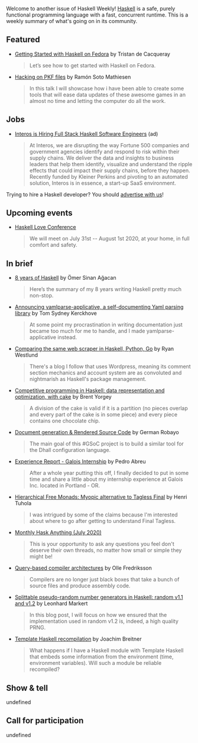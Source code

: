 Welcome to another issue of Haskell Weekly!
[Haskell](https://www.haskell.org) is a safe, purely functional programming language with a fast, concurrent runtime.
This is a weekly summary of what's going on in its community.

## Featured

- [Getting Started with Haskell on Fedora](https://fedoramagazine.org/getting-started-with-haskell-on-fedora/) by Tristan de Cacqueray
  > Let’s see how to get started with Haskell on Fedora.

- [Hacking on PKF files](https://www.meetup.com/HackMadrid-27/events/271140296/) by Ramón Soto Mathiesen
  > In this talk I will showcase how i have been able to create some tools that will ease data updates of these awesome games in an almost no time and letting the computer do all the work.

## Jobs

- [Interos is Hiring Full Stack Haskell Software Engineers](https://www.interos.ai/vacancies/#haskell-software-engineer) (ad)
  > At Interos, we are disrupting the way Fortune 500 companies and government agencies identify and respond to risk within their supply chains. We deliver the data and insights to business leaders that help them identify, visualize and understand the ripple effects that could impact their supply chains, before they happen. Recently funded by Kleiner Perkins and pivoting to an automated solution, Interos is in essence, a start-up SaaS environment.

Trying to hire a Haskell developer?
You should [advertise with us](https://haskellweekly.news/advertising.html)!

## Upcoming events

- [Haskell Love Conference](https://haskell.love)
  > We will meet on July 31st -- August 1st 2020, at your home, in full comfort and safety.

## In brief

- [8 years of Haskell](https://osa1.net/posts/2020-06-30-8-years-of-haskell.html) by Ömer Sinan Ağacan
  > Here’s the summary of my 8 years writing Haskell pretty much non-stop.

- [Announcing yamlparse-applicative, a self-documenting Yaml parsing library](https://cs-syd.eu/posts/2020-06-28-yamlparse-applicative) by Tom Sydney Kerckhove
  > At some point my procrastination in writing documentation just became too much for me to handle, and I made yamlparse-applicative instead.

- [Comparing the same web scraper in Haskell, Python, Go](https://dev.to/yujiri8/comparing-the-same-web-scraper-in-haskell-python-go-387a) by Ryan Westlund
  > There's a blog I follow that uses Wordpress, meaning its comment section mechanics and account system are as convoluted and nightmarish as Haskell's package management.

- [Competitive programming in Haskell: data representation and optimization, with cake](https://byorgey.wordpress.com/2020/06/29/competitive-programming-in-haskell-data-representation-and-optimization-with-cake/) by Brent Yorgey
  > A division of the cake is valid if it is a partition (no pieces overlap and every part of the cake is in some piece) and every piece contains one chocolate chip.

- [Document generation & Rendered Source Code](https://dev.to/german1608/document-generation-rendered-source-code-10cb) by German Robayo
  > The main goal of this #GSoC project is to build a similar tool for the Dhall configuration language.

- [Experience Report - Galois Internship](https://pedroabreu0.github.io/blog/2020/06/27/Experience-Report-Galois-Internship) by Pedro Abreu
  > After a whole year putting this off, I finally decided to put in some time and share a little about my internship experience at Galois Inc. located in Portland - OR.

- [Hierarchical Free Monads: Myopic alternative to Tagless Final](https://boxbase.org/entries/2020/jun/29/hierarchical-free-monads-criticism/) by Henri Tuhola
  > I was intrigued by some of the claims because I'm interested about where to go after getting to understand Final Tagless.

- [Monthly Hask Anything (July 2020)](https://np.reddit.com/r/haskell/comments/hirei7/monthly_hask_anything_july_2020/)
  > This is your opportunity to ask any questions you feel don't deserve their own threads, no matter how small or simple they might be!

- [Query-based compiler architectures](https://ollef.github.io/blog/posts/query-based-compilers.html) by Olle Fredriksson
  > Compilers are no longer just black boxes that take a bunch of source files and produce assembly code.

- [Splittable pseudo-random number generators in Haskell: random v1.1 and v1.2](https://www.tweag.io/blog/2020-06-29-prng-test/) by Leonhard Markert
  > In this blog post, I will focus on how we ensured that the implementation used in random v1.2 is, indeed, a high quality PRNG.

- [Template Haskell recompilation](https://www.joachim-breitner.de/blog/772-Template_Haskell_recompilation) by Joachim Breitner
  > What happens if I have a Haskell module with Template Haskell that embeds some information from the environment (time, environment variables). Will such a module be reliable recompiled?

## Show & tell

undefined

## Call for participation

undefined
